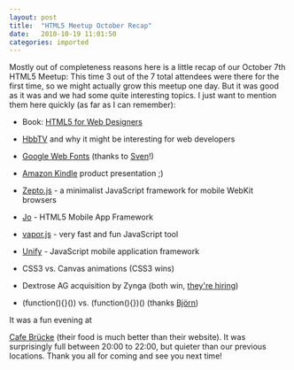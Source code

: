 ```yaml
---
layout: post
title:  "HTML5 Meetup October Recap"
date:   2010-10-19 11:01:50
categories: imported
---
```

Mostly out of completeness reasons here is a little recap of our October 7th HTML5 Meetup: This time 3 out of the 7 total attendees were there for the first time, so we might actually grow this meetup one day. But it was good as it was and we had some quite interesting topics. I just want to mention them here quickly (as far as I can remember): 

*   Book: [HTML5 for Web Designers][1]

*   [HbbTV][2] and why it might be interesting for web developers

*   [Google Web Fonts][3] (thanks to [Sven][4]!)

*   [Amazon Kindle][5] product presentation ;)

*   [Zepto.js][6] - a minimalist JavaScript framework for mobile WebKit browsers

*   [Jo][7] - HTML5 Mobile App Framework

*   [vapor.js][8] - very fast and fun JavaScript tool

*   [Unify][9] - JavaScript mobile application framework

*   CSS3 vs. Canvas animations (CSS3 wins)

*   Dextrose AG acquisition by Zynga (both win, [they're hiring][10])

*   (function(){}()) vs. (function(){})() (thanks [Björn][11])

 It was a fun evening at 

[Cafe Brücke][12] (their food is much better than their website). It was surprisingly full between 20:00 to 22:00, but quieter than our previous locations. Thank you all for coming and see you next time!

[1]: http://books.alistapart.com/products/html5-for-web-designers
[2]: http://hbbtv.org/
[3]: http://code.google.com/webfonts
[4]: http://www.sbtheke.de/
[5]: http://www.amazon.com/gp/product/B003DZ1Y7M
[6]: http://github.com/madrobby/zepto
[7]: http://joapp.com/
[8]: http://github.com/madrobby/vapor.js
[9]: http://unify.github.com/unify/
[10]: http://www.dextrose.com/
[11]: http://www.wibben.de/
[12]: http://www.cafebarbruecke.de/